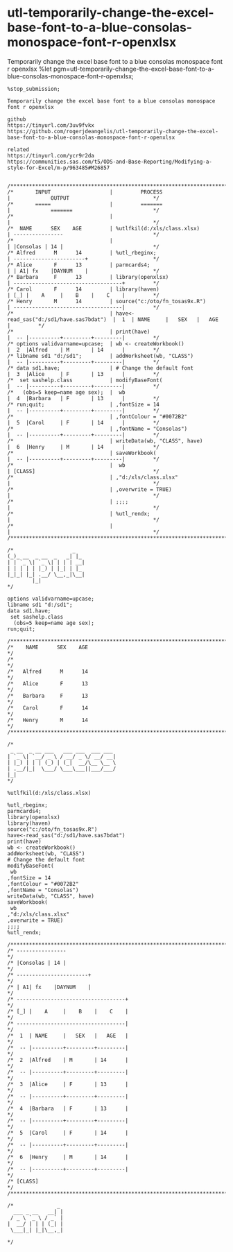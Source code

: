 # utl-temporarily-change-the-excel-base-font-to-a-blue-consolas-monospace-font-r-openxlsx
Temporarily change the excel base font to a blue consolas monospace font r openxlsx
    %let pgm=utl-temporarily-change-the-excel-base-font-to-a-blue-consolas-monospace-font-r-openxlsx;

    %stop_submission;

    Temporarily change the excel base font to a blue consolas monospace font r openxlsx

    github
    https://tinyurl.com/3uv9fvkx
    https://github.com/rogerjdeangelis/utl-temporarily-change-the-excel-base-font-to-a-blue-consolas-monospace-font-r-openxlsx

    related
    https://tinyurl.com/ycr9r2da
    https://communities.sas.com/t5/ODS-and-Base-Reporting/Modifying-a-style-for-Excel/m-p/963485#M26857


    /**************************************************************************************************************************/
    /*       INPUT                   |         PROCESS                         |             OUTPUT                           */
    /*       =====                   |         =======                         |             =======                          */
    /*                               |                                         |                                              */
    /*  NAME      SEX    AGE         | %utlfkil(d:/xls/class.xlsx)             | ----------------                             */
    /*                               |                                         | |Consolas | 14 |                             */
    /* Alfred      M      14         | %utl_rbeginx;                           | -----------------------+                     */
    /* Alice       F      13         | parmcards4;                             | | A1| fx    |DAYNUM    |                     */
    /* Barbara     F      13         | library(openxlsx)                       | -----------------------------------+         */
    /* Carol       F      14         | library(haven)                          | [_] |    A     |    B    |    C    |         */
    /* Henry       M      14         | source("c:/oto/fn_tosas9x.R")           | -----------------------------------|         */
    /*                               | have<-read_sas("d:/sd1/have.sas7bdat")  |  1  | NAME     |   SEX   |   AGE   |         */
    /*                               | print(have)                             |  -- |----------+---------+---------|         */
    /* options validvarname=upcase;  | wb <- createWorkbook()                  |  2  |Alfred    | M       | 14      |         */
    /* libname sd1 "d:/sd1";         | addWorksheet(wb, "CLASS")               |  -- |----------+---------+---------|         */
    /* data sd1.have;                | # Change the default font               |  3  |Alice     | F       | 13      |         */
    /*  set sashelp.class            | modifyBaseFont(                         |  -- |----------+---------+---------|         */
    /*   (obs=5 keep=name age sex);  |  wb                                     |  4  |Barbara   | F       | 13      |         */
    /* run;quit;                     | ,fontSize = 14                          |  -- |----------+---------+---------|         */
    /*                               | ,fontColour = "#0072B2"                 |  5  |Carol     | F       | 14      |         */
    /*                               | ,fontName = "Consolas")                 |  -- |----------+---------+---------|         */
    /*                               | writeData(wb, "CLASS", have)            |  6  |Henry     | M       | 14      |         */
    /*                               | saveWorkbook(                           |  -- |----------+---------+---------|         */
    /*                               |  wb                                     | [CLASS]                                      */
    /*                               | ,"d:/xls/class.xlsx"                    |                                              */
    /*                               | ,overwrite = TRUE)                      |                                              */
    /*                               | ;;;;                                    |                                              */
    /*                               | %utl_rendx;                             |                                              */
    /*                               |                                         |                                              */
    /**************************************************************************************************************************/

    /*                   _
    (_)_ __  _ __  _   _| |_
    | | `_ \| `_ \| | | | __|
    | | | | | |_) | |_| | |_
    |_|_| |_| .__/ \__,_|\__|
            |_|
    */

    options validvarname=upcase;
    libname sd1 "d:/sd1";
    data sd1.have;
     set sashelp.class
      (obs=5 keep=name age sex);
    run;quit;

    /**************************************************************************************************************************/
    /*    NAME      SEX    AGE                                                                                                */
    /*                                                                                                                        */
    /*   Alfred      M      14                                                                                                */
    /*   Alice       F      13                                                                                                */
    /*   Barbara     F      13                                                                                                */
    /*   Carol       F      14                                                                                                */
    /*   Henry       M      14                                                                                                */
    /**************************************************************************************************************************/

    /*
     _ __  _ __ ___   ___ ___  ___ ___
    | `_ \| `__/ _ \ / __/ _ \/ __/ __|
    | |_) | | | (_) | (_|  __/\__ \__ \
    | .__/|_|  \___/ \___\___||___/___/
    |_|
    */

    %utlfkil(d:/xls/class.xlsx)

    %utl_rbeginx;
    parmcards4;
    library(openxlsx)
    library(haven)
    source("c:/oto/fn_tosas9x.R")
    have<-read_sas("d:/sd1/have.sas7bdat")
    print(have)
    wb <- createWorkbook()
    addWorksheet(wb, "CLASS")
    # Change the default font
    modifyBaseFont(
     wb
    ,fontSize = 14
    ,fontColour = "#0072B2"
    ,fontName = "Consolas")
    writeData(wb, "CLASS", have)
    saveWorkbook(
     wb
    ,"d:/xls/class.xlsx"
    ,overwrite = TRUE)
    ;;;;
    %utl_rendx;

    /**************************************************************************************************************************/
    /* ----------------                                                                                                       */
    /* |Consolas | 14 |                                                                                                       */
    /* -----------------------+                                                                                               */
    /* | A1| fx    |DAYNUM    |                                                                                               */
    /* -----------------------------------+                                                                                   */
    /* [_] |    A     |    B    |    C    |                                                                                   */
    /* -----------------------------------|                                                                                   */
    /*  1  | NAME     |   SEX   |   AGE   |                                                                                   */
    /*  -- |----------+---------+---------|                                                                                   */
    /*  2  |Alfred    | M       | 14      |                                                                                   */
    /*  -- |----------+---------+---------|                                                                                   */
    /*  3  |Alice     | F       | 13      |                                                                                   */
    /*  -- |----------+---------+---------|                                                                                   */
    /*  4  |Barbara   | F       | 13      |                                                                                   */
    /*  -- |----------+---------+---------|                                                                                   */
    /*  5  |Carol     | F       | 14      |                                                                                   */
    /*  -- |----------+---------+---------|                                                                                   */
    /*  6  |Henry     | M       | 14      |                                                                                   */
    /*  -- |----------+---------+---------|                                                                                   */
    /* [CLASS]                                                                                                                */
    /**************************************************************************************************************************/

    /*              _
      ___ _ __   __| |
     / _ \ `_ \ / _` |
    |  __/ | | | (_| |
     \___|_| |_|\__,_|

    */
